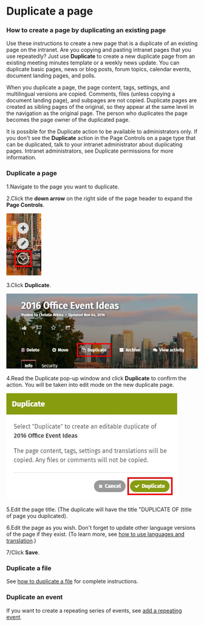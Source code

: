 # Duplicate a page



### How to create a page by duplicating an existing page

Use these instructions to create a new page that is a duplicate of an existing page on the intranet. Are you copying and pasting intranet pages that you use repeatedly? Just use **Duplicate** to create a new duplicate page from an existing meeting minutes template or a weekly news update. You can duplicate basic pages, news or blog posts, forum topics, calendar events, document landing pages, and polls.  
  
When you duplicate a page, the page content, tags, settings, and multilingual versions are copied. Comments, files \(unless copying a document landing page\), and subpages are not copied. Duplicate pages are created as sibling pages of the original, so they appear at the same level in the navigation as the original page. The person who duplicates the page becomes the page owner of the duplicated page.  
  
It is possible for the Duplicate action to be available to administrators only. If you don't see the **Duplicate** action in the Page Controls on a page type that can be duplicated, talk to your intranet administrator about duplicating pages. Intranet administrators, see Duplicate permissions for more information.

### Duplicate a page

1.Navigate to the page you want to duplicate.

2.Click the **down arrow** on the right side of the page header to expand the **Page Controls**.

![](../../.gitbook/assets/1%20%2875%29.jpg)

3.Click **Duplicate**.

![](../../.gitbook/assets/2%20%2814%29.jpg)

4.Read the Duplicate pop-up window and click **Duplicate** to confirm the action. You will be taken into edit mode on the new duplicate page.

![](../../.gitbook/assets/3%20%289%29.jpg)



5.Edit the page title. \(The duplicate will have the title "DUPLICATE OF \(title of page you duplicated\).

6.Edit the page as you wish. Don't forget to update other language versions of the page if they exist. \(To learn more, see [how to use languages and translation](../languages-and-translation/).\)

7/Click **Save**.

### Duplicate a file

See [how to duplicate a file](../add-and-edit-files/duplicate-files.md) for complete instructions.

### Duplicate an event

If you want to create a repeating series of events, see [add a repeating event](add-a-calendar/).

